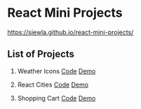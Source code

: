 # React Mini Projects

https://siewla.github.io/react-mini-projects/

## List of Projects

1. Weather Icons
   [Code](./weather-icons)
   [Demo](https://siewla.github.io/react-mini-projects/weather-icons/build/index.html)

2. React Cities
   [Code](./react-cities)
   [Demo](https://siewla.github.io/react-mini-projects/weather-icons/build/index.html)

3. Shopping Cart
   [Code](./shopping-cart)
   [Demo](https://siewla.github.io/react-mini-projects/weather-icons/build/index.html)
